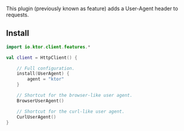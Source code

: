 [//]: # (title: User agent)

<include src="lib.xml" include-id="outdated_warning"/>

This plugin (previously known as feature) adds a User-Agent header to requests.



## Install

```kotlin
import io.ktor.client.features.*

val client = HttpClient() {

    // Full configuration.
    install(UserAgent) {
        agent = "ktor"
    }

    // Shortcut for the browser-like user agent.
    BrowserUserAgent()

    // Shortcut for the curl-like user agent.
    CurlUserAgent()
}

```